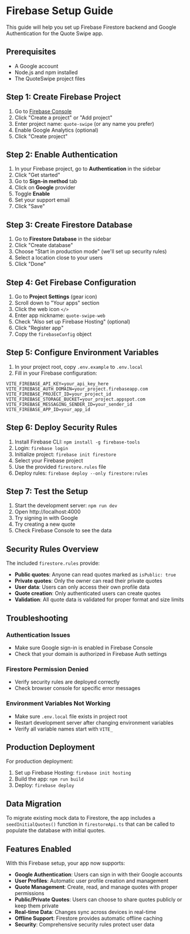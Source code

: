 # Firebase Setup Guide

This guide will help you set up Firebase Firestore backend and Google Authentication for the Quote Swipe app.

## Prerequisites

- A Google account
- Node.js and npm installed
- The QuoteSwipe project files

## Step 1: Create Firebase Project

1. Go to [Firebase Console](https://console.firebase.google.com/)
2. Click "Create a project" or "Add project"
3. Enter project name: `quote-swipe` (or any name you prefer)
4. Enable Google Analytics (optional)
5. Click "Create project"

## Step 2: Enable Authentication

1. In your Firebase project, go to **Authentication** in the sidebar
2. Click "Get started"
3. Go to **Sign-in method** tab
4. Click on **Google** provider
5. Toggle **Enable**
6. Set your support email
7. Click "Save"

## Step 3: Create Firestore Database

1. Go to **Firestore Database** in the sidebar
2. Click "Create database"
3. Choose "Start in production mode" (we'll set up security rules)
4. Select a location close to your users
5. Click "Done"

## Step 4: Get Firebase Configuration

1. Go to **Project Settings** (gear icon)
2. Scroll down to "Your apps" section
3. Click the web icon `</>`
4. Enter app nickname: `quote-swipe-web`
5. Check "Also set up Firebase Hosting" (optional)
6. Click "Register app"
7. Copy the `firebaseConfig` object

## Step 5: Configure Environment Variables

1. In your project root, copy `.env.example` to `.env.local`
2. Fill in your Firebase configuration:

```env
VITE_FIREBASE_API_KEY=your_api_key_here
VITE_FIREBASE_AUTH_DOMAIN=your_project.firebaseapp.com
VITE_FIREBASE_PROJECT_ID=your_project_id
VITE_FIREBASE_STORAGE_BUCKET=your_project.appspot.com
VITE_FIREBASE_MESSAGING_SENDER_ID=your_sender_id
VITE_FIREBASE_APP_ID=your_app_id
```

## Step 6: Deploy Security Rules

1. Install Firebase CLI: `npm install -g firebase-tools`
2. Login: `firebase login`
3. Initialize project: `firebase init firestore`
4. Select your Firebase project
5. Use the provided `firestore.rules` file
6. Deploy rules: `firebase deploy --only firestore:rules`

## Step 7: Test the Setup

1. Start the development server: `npm run dev`
2. Open http://localhost:4000
3. Try signing in with Google
4. Try creating a new quote
5. Check Firebase Console to see the data

## Security Rules Overview

The included `firestore.rules` provide:

- **Public quotes**: Anyone can read quotes marked as `isPublic: true`
- **Private quotes**: Only the owner can read their private quotes
- **User data**: Users can only access their own profile data
- **Quote creation**: Only authenticated users can create quotes
- **Validation**: All quote data is validated for proper format and size limits

## Troubleshooting

### Authentication Issues
- Make sure Google sign-in is enabled in Firebase Console
- Check that your domain is authorized in Firebase Auth settings

### Firestore Permission Denied
- Verify security rules are deployed correctly
- Check browser console for specific error messages

### Environment Variables Not Working
- Make sure `.env.local` file exists in project root
- Restart development server after changing environment variables
- Verify all variable names start with `VITE_`

## Production Deployment

For production deployment:
1. Set up Firebase Hosting: `firebase init hosting`
2. Build the app: `npm run build`
3. Deploy: `firebase deploy`

## Data Migration

To migrate existing mock data to Firestore, the app includes a `seedInitialQuotes()` function in `firestoreApi.ts` that can be called to populate the database with initial quotes.

## Features Enabled

With this Firebase setup, your app now supports:

- **Google Authentication**: Users can sign in with their Google accounts
- **User Profiles**: Automatic user profile creation and management
- **Quote Management**: Create, read, and manage quotes with proper permissions
- **Public/Private Quotes**: Users can choose to share quotes publicly or keep them private
- **Real-time Data**: Changes sync across devices in real-time
- **Offline Support**: Firestore provides automatic offline caching
- **Security**: Comprehensive security rules protect user data